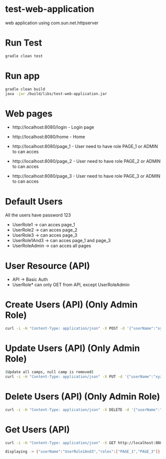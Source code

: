 # test-web-application
web application using com.sun.net.httpserver

# Run Test
```sh
gradle clean test
```


# Run app
```sh
gradle clean build 
java -jar /build/libs/test-web-application.jar
```

# Web pages
* http://localhost:8080/login - Login page

* http://localhost:8080/home - Home

* http://localhost:8080/page_1 - User need to have role PAGE_1 or ADMIN to can acces
* http://localhost:8080/page_2 - User need to have role PAGE_2 or ADMIN to can acces
* http://localhost:8080/page_3 - User need to have role PAGE_3 or ADMIN to can acces

# Default Users
All the users have password 123

* UserRole1 -> can acces page_1
* UserRole2 -> can acces page_2
* UserRole3 -> can acces page_3
* UserRole1And3 -> can acces page_1 and page_3
* UserRoleAdmin -> can acces all pages

# User Resource (API)
* API -> Basic Auth
* UserRole* can only GET from API, except UserRoleAdmin 

# Create Users (API) (Only Admin Role)
```sh
curl -i -H "Content-Type: application/json" -X POST -d '{"userName":"xyz","password":"xyz","roles":["PAGE_1","PAGE_2"]}' http://localhost:8080/user --user UserRoleAdmin:123
```

# Update Users (API) (Only Admin Role)
```sh
(Update all camps, null camp is removed)
curl -i -H "Content-Type: application/json" -X PUT -d '{"userName":"xyz","password":"xyz","roles":["PAGE_1"]}' http://localhost:8080/user --user UserRoleAdmin:123
```

# Delete Users (API) (Only Admin Role)
```sh
curl -i -H "Content-Type: application/json" -X DELETE -d '{"userName":"xyz"}' http://localhost:8080/user --user UserRoleAdmin:123
```

# Get Users (API)
```sh
curl -i -H "Content-Type: application/json" -X GET http://localhost:8080/user?userName=UserRole1And3 --user UserRole1:123

displaying -> {"userName":"UserRole1And3","roles":["PAGE_1","PAGE_3"]}
```










